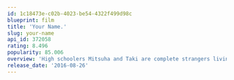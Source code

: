 ```yaml
---
id: 1c18473e-c02b-4023-be54-4322f499d98c
blueprint: film
title: 'Your Name.'
slug: your-name
api_id: 372058
rating: 8.496
popularity: 85.006
overview: 'High schoolers Mitsuha and Taki are complete strangers living separate lives. But one night, they suddenly switch places. Mitsuha wakes up in Taki’s body, and he in hers. This bizarre occurrence continues to happen randomly, and the two must adjust their lives around each other.'
release_date: '2016-08-26'
---
```

